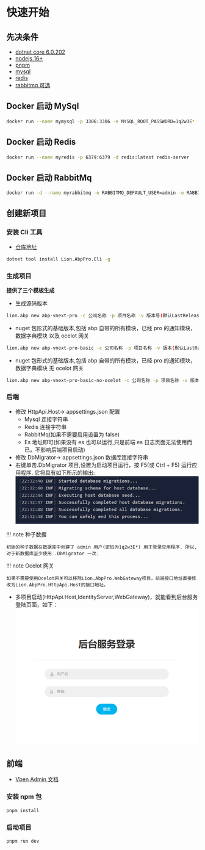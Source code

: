 # 快速开始

## 先决条件

- [dotnet core 6.0.202](https://dotnet.microsoft.com/en-us/download/dotnet/6.0)
- [nodejs 16+](https://nodejs.org/zh-cn/)
- [pnpm](https://www.pnpm.cn/installation)
- [mysql](https://dev.mysql.com/downloads/installer/)
- [redis](https://redis.io/docs/getting-started/installation/)
- [rabbitmq 可选](https://www.rabbitmq.com/download.html)

## Docker 启动 MySql

```bash
docker run --name mymysql -p 3306:3306 -e MYSQL_ROOT_PASSWORD=1q2w3E* -d mysql:5.7 --character-set-server=utf8mb4 --collation-server=utf8mb4_unicode_ci
```

## Docker 启动 Redis

```bash
docker run --name myredis -p 6379:6379 -d redis:latest redis-server
```

## Docker 启动 RabbitMq

```bash
docker run -d --name myrabbitmq -e RABBITMQ_DEFAULT_USER=admin -e RABBITMQ_DEFAULT_PASS=admin -p 15672:15672 -p 5672:5672 rabbitmq:management
```

## 创建新项目

### 安装 Cli 工具

- [仓库地址](https://github.com/WangJunZzz/Lion.AbpPro.Cli)

```bash
dotnet tool install Lion.AbpPro.Cli -g
```

### 生成项目

**提供了三个模板生成**

- 生成源码版本

```bash
lion.abp new abp-vnext-pro -c 公司名称 -p 项目名称 -v 版本号(默认LastRelease)
```

- nuget 包形式的基础版本,包括 abp 自带的所有模块，已经 pro 的通知模块，数据字典模块 以及 ocelot 网关

```bash
lion.abp new abp-vnext-pro-basic -c 公司名称 -p 项目名称 -v 版本(默认LastRelease)
```

- nuget 包形式的基础版本,包括 abp 自带的所有模块，已经 pro 的通知模块，数据字典模块 无 ocelot 网关

```bash
lion.abp new abp-vnext-pro-basic-no-ocelot -c 公司名称 -p 项目名称 -v 版本(默认LastRelease)
```

### 后端

- 修改 HttpApi.Host-> appsettings.json 配置
  - Mysql 连接字符串
  - Redis 连接字符串
  - RabbitMq(如果不需要启用设置为 false)
  - Es 地址即可(如果没有 es 也可以运行,只是前端 es 日志页面无法使用而已，不影响后端项目启动)
- 修改 DbMigrator-> appsettings.json 数据库连接字符串
- 右键单击.DbMigrator 项目,设置为启动项目运行，按 F5(或 Ctrl + F5) 运行应用程序. 它将具有如下所示的输出:
  ![](../../../img/migrating.png)

!!! note 种子数据

    初始的种子数据在数据库中创建了 admin 用户(密码为1q2w3E*) 用于登录应用程序. 所以, 对于新数据库至少使用 .DbMigrator 一次.

!!! note Ocelot 网关

    如果不需要使用Ocelot网关可以移除Lion.AbpPro.WebGateway项目，前端接口地址直接修改为Lion.AbpPro.HttpApi.Host的接口地址。

- 多项目启动(HttpApi.Host,IdentityServer,WebGateway)，就能看到后台服务登陆页面，如下：
  ![](../../../img/login.png)

## 前端

- [Vben Admin 文档](https://vvbin.cn/doc-next/)

### 安装 npm 包

```bash
pnpm install
```

### 启动项目

```bash
pnpm run dev
```
